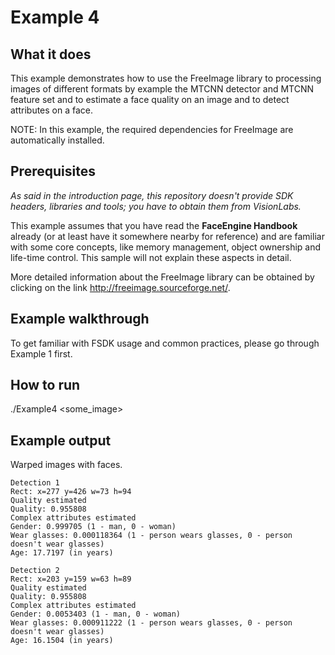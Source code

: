 # Example 4
## What it does
This example demonstrates how to use the FreeImage library to processing images of different
formats by example the MTCNN detector and MTCNN feature set and to estimate a face quality
on an image and to detect attributes on a face.

NOTE: In this example, the required dependencies for FreeImage are automatically installed.

## Prerequisites
*As said in the introduction page, this repository doesn't provide SDK headers, libraries and tools;
you have to obtain them from VisionLabs.*

This example assumes that you have read the **FaceEngine Handbook** already
(or at least have it somewhere nearby for reference) and are familiar with some core concepts,
like memory management, object ownership and life-time control. This sample will not explain
these aspects in detail.

More detailed information about the FreeImage library can be obtained by clicking on the link
http://freeimage.sourceforge.net/.

## Example walkthrough
To get familiar with FSDK usage and common practices, please go through Example 1 first.

## How to run
./Example4 <some_image>

## Example output
Warped images with faces.
```
Detection 1
Rect: x=277 y=426 w=73 h=94
Quality estimated
Quality: 0.955808
Complex attributes estimated
Gender: 0.999705 (1 - man, 0 - woman)
Wear glasses: 0.000118364 (1 - person wears glasses, 0 - person doesn't wear glasses)
Age: 17.7197 (in years)

Detection 2
Rect: x=203 y=159 w=63 h=89
Quality estimated
Quality: 0.955808
Complex attributes estimated
Gender: 0.0053403 (1 - man, 0 - woman)
Wear glasses: 0.000911222 (1 - person wears glasses, 0 - person doesn't wear glasses)
Age: 16.1504 (in years)
```

